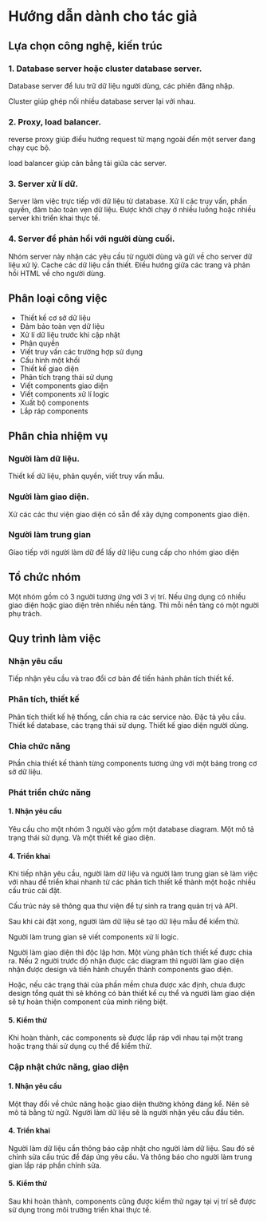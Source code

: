 # Hướng dẫn dành cho tác giả

## Lựa chọn công nghệ, kiến trúc

### 1. Database server hoặc cluster database server.

Database server để lưu trữ dữ liệu người dùng, các phiên đăng nhập.

Cluster giúp ghép nối nhiều database server lại với nhau.

### 2. Proxy, load balancer.

reverse proxy giúp điều hướng request từ mạng ngoài đến một server đang chạy cục bộ.

load balancer giúp cân bằng tải giữa các server.

### 3. Server xử lí dữ.

Server làm việc trực tiếp với dữ liệu từ database. Xử lí các truy vấn,
phần quyền, đảm bảo toàn vẹn dữ liệu. Được khởi chạy ở nhiều luồng
hoặc nhiều server khi triển khai thực tế.

### 4. Server để phản hồi với người dùng cuối.

Nhóm server này nhận các yêu cầu từ người dùng và gửi về cho server dữ liệu xử lý.
Cache các dữ liệu cần thiết. Điều hướng giữa các trang và phản hồi HTML về cho người dùng.

## Phân loại công việc

- Thiết kế cơ sở dữ liệu
- Đảm bảo toàn vẹn dữ liệu
- Xử lí dữ liệu trước khi cập nhật
- Phân quyền
- Viết truy vấn các trường hợp sử dụng
- Cấu hình một khối
- Thiết kế giao diện
- Phân tích trạng thái sử dụng
- Viết components giao diện
- Viết components xử lí logic
- Xuất bộ components
- Lắp ráp components

## Phân chia nhiệm vụ 

### Người làm dữ liệu.

Thiết kế dữ liệu, phân quyền, viết truy vấn mẫu.

### Người làm giao diện.

Xử các các thư viện giao diện có sẵn để xây dựng components giao diện.

### Người làm trung gian

Giao tiếp với người làm dữ để lấy dữ liệu cung cấp cho nhóm giao diện

## Tổ chức nhóm

Một nhóm gồm có 3 người tương ứng với 3 vị trí. Nếu ứng dụng có nhiều giao diện hoặc giao diện trên nhiều nền tảng.
Thì mỗi nền tảng có một người phụ trách.

## Quy trình làm việc

### Nhận yêu cầu
Tiếp nhận yêu cầu và trao đổi cơ bản để tiến hành phân tích thiết kế.

### Phân tích, thiết kế

Phân tích thiết kế hệ thống, cần chia ra các service nào.
Đặc tả yêu cầu. Thiết kế database, các trạng thái sử dụng.
Thiết kế giao diện người dùng.

### Chia chức năng

Phần chia thiết kế thành từng components tương ứng với một bảng trong cơ sở dữ liệu.

### Phát triển chức năng

#### 1. Nhận yêu cầu

Yêu cầu cho một nhóm 3 người vào gồm một database diagram. Một mô tả trạng thái sử dụng.
Và một thiết kế giao diện.

#### 4. Triển khai

Khi tiếp nhận yêu cầu, người làm dữ liệu và người làm trung gian sẽ làm việc với nhau
để triển khai nhanh từ các phân tích thiết kế thành một hoặc nhiều cấu trúc cài đặt.

Cấu trúc này sẽ thông qua thư viện để tự sinh ra trang quản trị và API.

Sau khi cài đặt xong, người làm dữ liệu sẽ tạo dữ liệu mẫu để kiểm thử.

Người làm trung gian sẽ viết components xử lí logic.

Người làm giao diện thì độc lập hơn. Một vùng phân tích thiết kế được chia ra. 
Nếu 2 người trước đó nhận được các diagram thì người làm giao diện nhận được design
và tiến hành chuyển thành components giao diện.

Hoặc, nếu các trạng thái của phần mềm chưa được xác định, chưa được design tổng quát
thì sẽ không có bản thiết kế cụ thể và người làm giao diện sẽ tự hoàn thiện component
của mình riêng biệt.

#### 5. Kiểm thử

Khi hoàn thành, các components sẽ được lắp ráp với nhau tại một trang hoặc trạng thái
sử dụng cụ thể để kiểm thử.

### Cập nhật chức năng, giao diện

#### 1. Nhận yêu cầu

Một thay đổi về chức năng hoặc giao diện thường không đáng kể.
Nên sẽ mô tả bằng từ ngữ. Người làm dữ liệu sẽ là người nhận yêu cầu đầu tiên.

#### 4. Triển khai

Người làm dữ liệu cần thông báo cập nhật cho người làm dữ liệu.
Sau đó sẽ chỉnh sửa cấu trúc để đáp ứng yêu cầu. Và thông báo cho người làm trung gian
lắp ráp phần chỉnh sửa.

#### 5. Kiểm thử

Sau khi hoàn thành, components cũng được kiểm thử ngay tại vị trí sẽ được sử dụng trong 
môi trường triển khai thực tế.